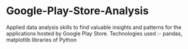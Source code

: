 # Google-Play-Store-Analysis
Applied data analysis skills to find valuable insights and patterns for the applications hosted by Google Play Store. Technologies used :- pandas, matplotlib libraries of Python
